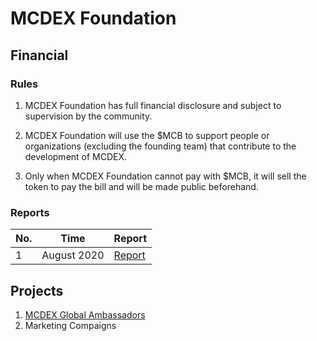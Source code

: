 # MCDEX Foundation


## Financial 

### Rules

1. MCDEX Foundation has full financial disclosure and subject to supervision by the community.

2. MCDEX Foundation will use the $MCB to support people or organizations (excluding the founding team) that contribute to the development of MCDEX.

3. Only when MCDEX Foundation cannot pay with $MCB, it will sell the token to pay the bill and will be made public beforehand.

### Reports

| No. | Time          | Report                                | 
|-----|---------------|---------------------------------------|
|  1  | August 2020   | [Report](financial/reports/aug-2020.md) |

## Projects
1. [MCDEX Global Ambassadors](projects/ambassadors.md)
2. Marketing Compaigns
